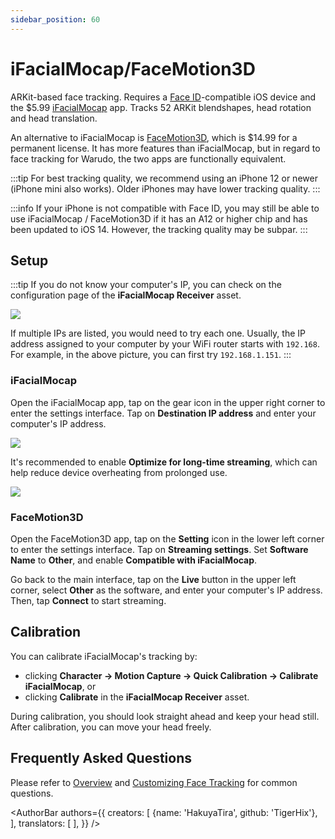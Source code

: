 ```yaml
---
sidebar_position: 60
---
```


# iFacialMocap/FaceMotion3D

ARKit-based face tracking. Requires a [Face ID](https://support.apple.com/en-us/HT208109)-compatible iOS device and the $5.99 [iFacialMocap](https://apps.apple.com/us/app/id1489470545) app. Tracks 52 ARKit blendshapes, head rotation and head translation.

An alternative to iFacialMocap is [FaceMotion3D](https://apps.apple.com/us/app/facemotion3d/id1507538005), which is $14.99 for a permanent license. It has more features than iFacialMocap, but in regard to face tracking for Warudo, the two apps are functionally equivalent.

:::tip
For best tracking quality, we recommend using an iPhone 12 or newer (iPhone mini also works). Older iPhones may have lower tracking quality.
:::

:::info
If your iPhone is not compatible with Face ID, you may still be able to use iFacialMocap / FaceMotion3D if it has an A12 or higher chip and has been updated to iOS 14. However, the tracking quality may be subpar.
:::

## Setup

:::tip
If you do not know your computer's IP, you can check on the configuration page of the **iFacialMocap Receiver** asset.

![](/doc-img/en-ifacialmocap-1.png)

If multiple IPs are listed, you would need to try each one. Usually, the IP address assigned to your computer by your WiFi router starts with `192.168`. For example, in the above picture, you can first try `192.168.1.151`.
:::

### iFacialMocap

Open the iFacialMocap app, tap on the gear icon in the upper right corner to enter the settings interface. Tap on **Destination IP address** and enter your computer's IP address.

![](/doc-img/zh-ifacialmocap-1.webp)

It's recommended to enable **Optimize for long-time streaming**, which can help reduce device overheating from prolonged use.

![](/doc-img/zh-ifacialmocap-3.webp)

### FaceMotion3D

Open the FaceMotion3D app, tap on the **Setting** icon in the lower left corner to enter the settings interface. Tap on **Streaming settings**. Set **Software Name** to **Other**, and enable **Compatible with iFacialMocap**.

Go back to the main interface, tap on the **Live** button in the upper left corner, select **Other** as the software, and enter your computer's IP address. Then, tap **Connect** to start streaming.

## Calibration

You can calibrate iFacialMocap's tracking by:
* clicking **Character → Motion Capture → Quick Calibration → Calibrate iFacialMocap**, or
* clicking **Calibrate** in the **iFacialMocap Receiver** asset.

During calibration, you should look straight ahead and keep your head still. After calibration, you can move your head freely.

## Frequently Asked Questions

Please refer to [Overview](overview#FAQ) and [Customizing Face Tracking](face-tracking#FAQ) for common questions.

<AuthorBar authors={{
  creators: [
    {name: 'HakuyaTira', github: 'TigerHix'},
  ],
  translators: [
  ],
}} />
